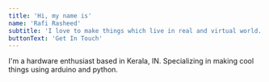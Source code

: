 ```yaml
---
title: 'Hi, my name is'
name: 'Rafi Rasheed'
subtitle: 'I love to make things which live in real and virtual world.'
buttonText: 'Get In Touch'
---
```


I'm a hardware enthusiast based in Kerala, IN. Specializing in making cool things using arduino and python.
